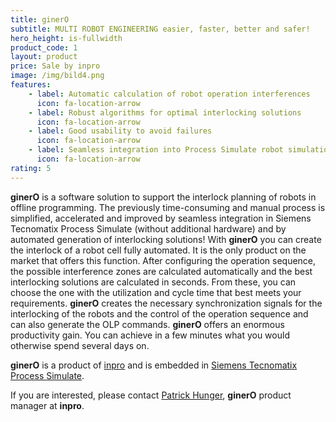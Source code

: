 ```yaml
---
title: ginerO
subtitle: MULTI ROBOT ENGINEERING easier, faster, better and safer!
hero_height: is-fullwidth
product_code: 1
layout: product
price: Sale by inpro
image: /img/bild4.png
features:
    - label: Automatic calculation of robot operation interferences
      icon: fa-location-arrow
    - label: Robust algorithms for optimal interlocking solutions
      icon: fa-location-arrow
    - label: Good usability to avoid failures
      icon: fa-location-arrow
    - label: Seamless integration into Process Simulate robot simulation system
      icon: fa-location-arrow
rating: 5
---
```


**ginerO** is a software solution to support the interlock planning of robots in offline programming. The previously time-consuming and manual process is simplified, accelerated and improved by seamless integration in Siemens Tecnomatix Process Simulate (without additional hardware) and by automated generation of interlocking solutions!
With **ginerO** you can create the interlock of a robot cell fully automated. It is the only product on the market that offers this function. After configuring the operation sequence, the possible interference zones are calculated automatically and the best interlocking solutions are calculated in seconds. From these, you can choose the one with the utilization and cycle time that best meets your requirements.  **ginerO** creates the necessary synchronization signals for the interlocking of the robots and the control of the operation sequence and can also generate the OLP commands. **ginerO** offers an enormous productivity gain. You can achieve in a few minutes what you would otherwise spend several days on. 

**ginerO** is a product of [inpro](https://www.inpro.de) and is embedded in [Siemens Tecnomatix Process Simulate](https://www.plm.automation.siemens.com/global/en/products/tecnomatix/). 

If you are interested, please contact [Patrick Hunger](mailto:Patrick.hunger@inpro.de), **ginerO** product manager at **inpro**.
